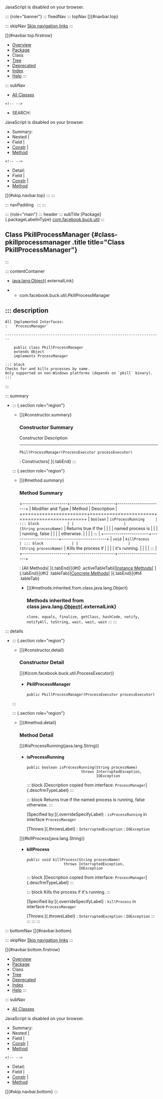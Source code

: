 <div>

JavaScript is disabled on your browser.

</div>

::: {role="banner"}
::: fixedNav
::: topNav
[]{#navbar.top}

::: skipNav
[Skip navigation links](#skip.navbar.top "Skip navigation links")
:::

[]{#navbar.top.firstrow}

-   [Overview](../../../../index.html)
-   [Package](package-summary.html)
-   Class
-   [Tree](package-tree.html)
-   [Deprecated](../../../../deprecated-list.html)
-   [Index](../../../../index-all.html)
-   [Help](../../../../help-doc.html)
:::

::: subNav
-   [All Classes](../../../../allclasses.html)

```{=html}
<!-- -->
```
-   SEARCH:

<div>

<div>

JavaScript is disabled on your browser.

</div>

</div>

<div>

-   Summary: 
-   Nested \| 
-   Field \| 
-   [Constr](#constructor.summary) \| 
-   [Method](#method.summary)

```{=html}
<!-- -->
```
-   Detail: 
-   Field \| 
-   [Constr](#constructor.detail) \| 
-   [Method](#method.detail)

</div>

[]{#skip.navbar.top}
:::
:::

::: navPadding
 
:::
:::

::: {role="main"}
::: header
::: subTitle
[Package]{.packageLabelInType} [com.facebook.buck.util](package-summary.html)
:::

## Class PkillProcessManager {#class-pkillprocessmanager .title title="Class PkillProcessManager"}
:::

::: contentContainer
-   [java.lang.Object](http://docs.oracle.com/javase/7/docs/api/java/lang/Object.html?is-external=true "class or interface in java.lang"){.externalLink}

-   -   com.facebook.buck.util.PkillProcessManager

::: description
-   

    All Implemented Interfaces:
    :   `ProcessManager`

    ------------------------------------------------------------------------

        public class PkillProcessManager
        extends Object
        implements ProcessManager

    ::: block
    Checks for and kills processes by name.
    Only supported on non-Windows platforms (depends on `pkill` binary).
    :::
:::

::: summary
-   ::: {.section role="region"}
    -   []{#constructor.summary}

        ### Constructor Summary

          Constructor                                              Description
          -------------------------------------------------------- -------------
          `PkillProcessManager​(ProcessExecutor processExecutor)`    

          : Constructors[ ]{.tabEnd}
    :::

    ::: {.section role="region"}
    -   []{#method.summary}

        ### Method Summary

        +-----------------------+-----------------------+-----------------------+
        | Modifier and Type     | Method                | Description           |
        +=======================+=======================+=======================+
        | `boolean`             | `isProcessRunning     | ::: block             |
        |                       | ​(String processName)` | Returns true if the   |
        |                       |                       | named process is      |
        |                       |                       | running, false        |
        |                       |                       | otherwise.            |
        |                       |                       | :::                   |
        +-----------------------+-----------------------+-----------------------+
        | `void`                | `killProcess          | ::: block             |
        |                       | ​(String processName)` | Kills the process if  |
        |                       |                       | it\'s running.        |
        |                       |                       | :::                   |
        +-----------------------+-----------------------+-----------------------+

        : [All Methods[ ]{.tabEnd}]{#t0 .activeTableTab}[[Instance
        Methods](javascript:show(2);)[ ]{.tabEnd}]{#t2
        .tableTab}[[Concrete
        Methods](javascript:show(8);)[ ]{.tabEnd}]{#t4 .tableTab}

        -   []{#methods.inherited.from.class.java.lang.Object}

            ### Methods inherited from class java.lang.[Object](http://docs.oracle.com/javase/7/docs/api/java/lang/Object.html?is-external=true "class or interface in java.lang"){.externalLink}

            `clone, equals, finalize, getClass, hashCode, notify, notifyAll, toString, wait, wait, wait`
    :::
:::

::: details
-   ::: {.section role="region"}
    -   []{#constructor.detail}

        ### Constructor Detail

        []{#<init>(com.facebook.buck.util.ProcessExecutor)}

        -   #### PkillProcessManager

                public PkillProcessManager​(ProcessExecutor processExecutor)
    :::

    ::: {.section role="region"}
    -   []{#method.detail}

        ### Method Detail

        []{#isProcessRunning(java.lang.String)}

        -   #### isProcessRunning

            ``` methodSignature
            public boolean isProcessRunning​(String processName)
                                     throws InterruptedException,
                                            IOException
            ```

            ::: block
            [Description copied from
            interface: `ProcessManager`]{.descfrmTypeLabel}
            :::

            ::: block
            Returns true if the named process is running, false
            otherwise.
            :::

            [Specified by:]{.overrideSpecifyLabel}
            :   `isProcessRunning` in interface `ProcessManager`

            [Throws:]{.throwsLabel}
            :   `InterruptedException`
            :   `IOException`

        []{#killProcess(java.lang.String)}

        -   #### killProcess

            ``` methodSignature
            public void killProcess​(String processName)
                             throws InterruptedException,
                                    IOException
            ```

            ::: block
            [Description copied from
            interface: `ProcessManager`]{.descfrmTypeLabel}
            :::

            ::: block
            Kills the process if it\'s running.
            :::

            [Specified by:]{.overrideSpecifyLabel}
            :   `killProcess` in interface `ProcessManager`

            [Throws:]{.throwsLabel}
            :   `InterruptedException`
            :   `IOException`
    :::
:::
:::
:::

::: bottomNav
[]{#navbar.bottom}

::: skipNav
[Skip navigation links](#skip.navbar.bottom "Skip navigation links")
:::

[]{#navbar.bottom.firstrow}

-   [Overview](../../../../index.html)
-   [Package](package-summary.html)
-   Class
-   [Tree](package-tree.html)
-   [Deprecated](../../../../deprecated-list.html)
-   [Index](../../../../index-all.html)
-   [Help](../../../../help-doc.html)
:::

::: subNav
-   [All Classes](../../../../allclasses.html)

<div>

<div>

JavaScript is disabled on your browser.

</div>

</div>

<div>

-   Summary: 
-   Nested \| 
-   Field \| 
-   [Constr](#constructor.summary) \| 
-   [Method](#method.summary)

```{=html}
<!-- -->
```
-   Detail: 
-   Field \| 
-   [Constr](#constructor.detail) \| 
-   [Method](#method.detail)

</div>

[]{#skip.navbar.bottom}
:::
